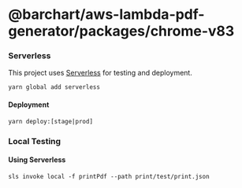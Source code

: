 # @barchart/aws-lambda-pdf-generator/packages/chrome-v83

### Serverless

This project uses [Serverless](https://serverless.com/) for testing and deployment.

```shell
yarn global add serverless
```

#### Deployment

```shell
yarn deploy:[stage|prod]
```

### Local Testing

#### Using Serverless

```shell
sls invoke local -f printPdf --path print/test/print.json
```

